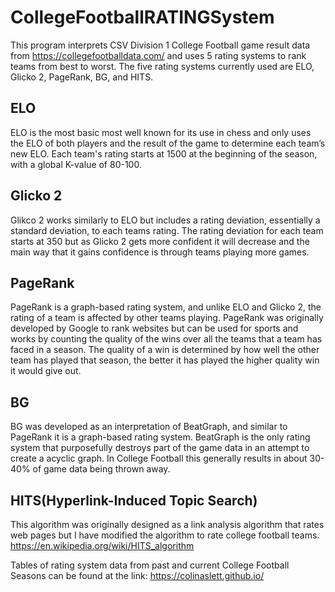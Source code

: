 # CollegeFootballRATINGSystem

This program interprets CSV Division 1 College Football game result data from https://collegefootballdata.com/ and uses 5 rating systems to rank teams from best to worst. The five rating systems currently used are ELO, Glicko 2, PageRank, BG, and HITS. 

## ELO
ELO is the most basic most well known for its use in chess and only uses the ELO of both players and the result of the game to determine each team’s new ELO. Each team's rating starts at 1500 at the beginning of the season, with a global K-value of 80-100.
## Glicko 2
Glikco 2 works similarly to ELO but includes a rating deviation, essentially a standard deviation, to each teams rating. The rating deviation for each team starts at 350 but as Glicko 2 gets more confident it will decrease and the main way that it gains confidence is through teams playing more games.
## PageRank
PageRank is a graph-based rating system, and unlike ELO and Glicko 2, the rating of a team is affected by other teams playing. PageRank was originally developed by Google to rank websites but can be used for sports and works by counting the quality of the wins over all the teams that a team has faced in a season. The quality of a win is determined by how well the other team has played that season, the better it has played the higher quality win it would give out.
## BG
BG was developed as an interpretation of BeatGraph, and similar to PageRank it is a graph-based rating system. BeatGraph is the only rating system that purposefully destroys part of the game data in an attempt to create a acyclic graph. In College Football this generally results in about 30-40% of game data being thrown away.
## HITS(Hyperlink-Induced Topic Search)
This algorithm was originally designed as a link analysis algorithm that rates web pages but I have modified the algorithm to rate college football teams. https://en.wikipedia.org/wiki/HITS_algorithm

Tables of rating system data from past and current College Football Seasons can be found at the link: https://colinaslett.github.io/
